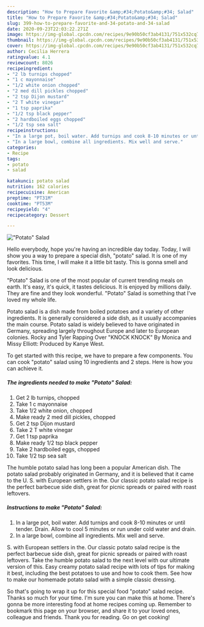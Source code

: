 ```yaml
---
description: "How to Prepare Favorite &amp;#34;Potato&amp;#34; Salad"
title: "How to Prepare Favorite &amp;#34;Potato&amp;#34; Salad"
slug: 399-how-to-prepare-favorite-and-34-potato-and-34-salad
date: 2020-09-23T22:03:22.271Z
image: https://img-global.cpcdn.com/recipes/9e90b50cf3ab4131/751x532cq70/potato-salad-recipe-main-photo.jpg
thumbnail: https://img-global.cpcdn.com/recipes/9e90b50cf3ab4131/751x532cq70/potato-salad-recipe-main-photo.jpg
cover: https://img-global.cpcdn.com/recipes/9e90b50cf3ab4131/751x532cq70/potato-salad-recipe-main-photo.jpg
author: Cecilia Herrera
ratingvalue: 4.1
reviewcount: 8026
recipeingredient:
- "2 lb turnips chopped"
- "1 c mayonnaise"
- "1/2 white onion chopped"
- "2 med dill pickles chopped"
- "2 tsp Dijon mustard"
- "2 T white vinegar"
- "1 tsp paprika"
- "1/2 tsp black pepper"
- "2 hardboiled eggs chopped"
- "1/2 tsp sea salt"
recipeinstructions:
- "In a large pot, boil water. Add turnips and cook 8-10 minutes or until tender. Drain. Allow to cool 5 minutes or run under cold water and drain."
- "In a large bowl, combine all ingredients. Mix well and serve."
categories:
- Recipe
tags:
- potato
- salad

katakunci: potato salad 
nutrition: 162 calories
recipecuisine: American
preptime: "PT31M"
cooktime: "PT53M"
recipeyield: "4"
recipecategory: Dessert

---
```



![&#34;Potato&#34; Salad](https://img-global.cpcdn.com/recipes/9e90b50cf3ab4131/751x532cq70/potato-salad-recipe-main-photo.jpg)

Hello everybody, hope you're having an incredible day today. Today, I will show you a way to prepare a special dish, &#34;potato&#34; salad. It is one of my favorites. This time, I will make it a little bit tasty. This is gonna smell and look delicious.

&#34;Potato&#34; Salad is one of the most popular of current trending meals on earth. It's easy, it's quick, it tastes delicious. It is enjoyed by millions daily. They are fine and they look wonderful. &#34;Potato&#34; Salad is something that I've loved my whole life.

Potato salad is a dish made from boiled potatoes and a variety of other ingredients. It is generally considered a side dish, as it usually accompanies the main course. Potato salad is widely believed to have originated in Germany, spreading largely throughout Europe and later to European colonies. Rocky and Tyler Rapping Over &#34;KNOCK KNOCK&#34; By Monica and Missy Elliott: Produced by Kanye West.


To get started with this recipe, we have to prepare a few components. You can cook &#34;potato&#34; salad using 10 ingredients and 2 steps. Here is how you can achieve it.

<!--inarticleads1-->

##### The ingredients needed to make &#34;Potato&#34; Salad:

1. Get 2 lb turnips, chopped
1. Take 1 c mayonnaise
1. Take 1/2 white onion, chopped
1. Make ready 2 med dill pickles, chopped
1. Get 2 tsp Dijon mustard
1. Take 2 T white vinegar
1. Get 1 tsp paprika
1. Make ready 1/2 tsp black pepper
1. Take 2 hardboiled eggs, chopped
1. Take 1/2 tsp sea salt


The humble potato salad has long been a popular American dish. The potato salad probably originated in Germany, and it is believed that it came to the U. S. with European settlers in the. Our classic potato salad recipe is the perfect barbecue side dish, great for picnic spreads or paired with roast leftovers. 

<!--inarticleads2-->

##### Instructions to make &#34;Potato&#34; Salad:

1. In a large pot, boil water. Add turnips and cook 8-10 minutes or until tender. Drain. Allow to cool 5 minutes or run under cold water and drain.
1. In a large bowl, combine all ingredients. Mix well and serve.


S. with European settlers in the. Our classic potato salad recipe is the perfect barbecue side dish, great for picnic spreads or paired with roast leftovers. Take the humble potato salad to the next level with our ultimate version of this. Easy creamy potato salad recipe with lots of tips for making it best, including the best potatoes to use and how to cook them. See how to make our homemade potato salad with a simple classic dressing. 

So that's going to wrap it up for this special food &#34;potato&#34; salad recipe. Thanks so much for your time. I'm sure you can make this at home. There's gonna be more interesting food at home recipes coming up. Remember to bookmark this page on your browser, and share it to your loved ones, colleague and friends. Thank you for reading. Go on get cooking!

